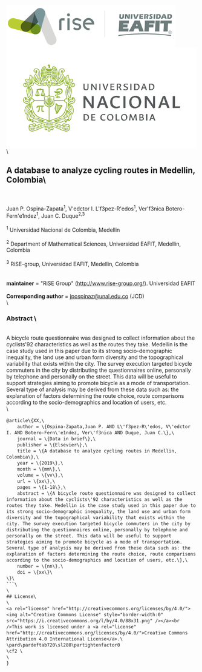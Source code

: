 <img src="figs/rise_logo.png" alt="Estructura Carpeta" align="center">\
<img src="figs/unal_logo.png" alt="Estructura Carpeta" align="center">\

## A database to analyze cycling routes in Medellin, Colombia\
\
\
Juan P. Ospina-Zapata<sup>1</sup>, V\'edctor I. L\'f3pez-R\'edos<sup>1</sup>, Ver\'f3nica Botero-Fern\'e1ndez<sup>1</sup>, Juan C. Duque<sup>2,3</sup> \
\
<sup>1</sup> Universidad Nacional de Colombia, Medellin\
\
<sup>2</sup> Department of Mathematical Sciences, Universidad EAFIT, Medellin, Colombia\
\
<sup>3</sup> RiSE-group, Universidad EAFIT, Medellin, Colombia\
\
\
__maintainer__ = "RiSE Group"  (http://www.rise-group.org/). Universidad EAFIT\
\
__Corresponding author__ = jpospinaz@unal.edu.co (JCD)\
\
### Abstract \
\
A bicycle route questionnaire was designed to collect information about the cyclists\'92 characteristics as well as the routes they take. Medellin is the case study used in this paper due to its strong socio-demographic inequality, the land use and urban form diversity and the topographical variability that exists within the city. The survey execution targeted bicycle commuters in the city by distributing the questionnaires online, personally by telephone and personally on the street. This data will be useful to support strategies aiming to promote bicycle as a mode of transportation. Several type of analysis may be derived from these data such as: the explanation of factors determining the route choice, route comparisons according to the socio-demographics and location of users, etc.\
\
```tex\
@article\{XX,\
    author = \{Ospina-Zapata,Juan P. AND L\'f3pez-R\'edos, V\'edctor I. AND Botero-Fern\'e1ndez, Ver\'f3nica AND Duque, Juan C.\},\
    journal = \{Data in brief\},\
    publisher = \{Elsevier\},\
    title = \{A database to analyze cycling routes in Medellin, Colombia\},\
    year = \{2019\},\
    month = \{mm\},\
    volume = \{vv\},\
    url = \{xx\},\
    pages = \{1-18\},\
    abstract = \{A bicycle route questionnaire was designed to collect information about the cyclists\'92 characteristics as well as the routes they take. Medellin is the case study used in this paper due to its strong socio-demographic inequality, the land use and urban form diversity and the topographical variability that exists within the city. The survey execution targeted bicycle commuters in the city by distributing the questionnaires online, personally by telephone and personally on the street. This data will be useful to support strategies aiming to promote bicycle as a mode of transportation. Several type of analysis may be derived from these data such as: the explanation of factors determining the route choice, route comparisons according to the socio-demographics and location of users, etc.\},\
    number = \{nn\},\
    doi = \{xx\}\
\}\
```\
\
## License\
\
<a rel="license" href="http://creativecommons.org/licenses/by/4.0/"><img alt="Creative Commons License" style="border-width:0" src="https://i.creativecommons.org/l/by/4.0/88x31.png" /></a><br />This work is licensed under a <a rel="license" href="http://creativecommons.org/licenses/by/4.0/">Creative Commons Attribution 4.0 International License</a>.\
\pard\pardeftab720\sl280\partightenfactor0
\cf2 \
\
}

